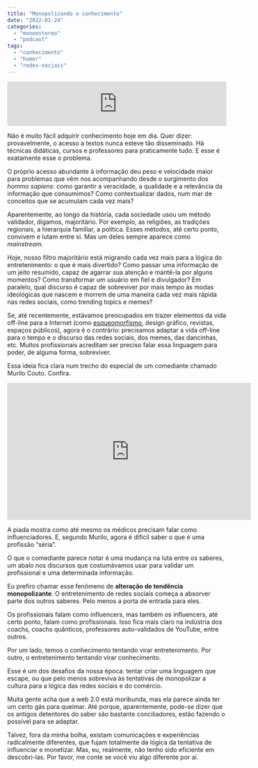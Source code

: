 ```yaml
---
title: "Monopolizando o conhecimento"
date: "2022-01-24"
categories: 
  - "monoestereo"
  - "podcast"
tags: 
  - "conhecimento"
  - "humor"
  - "redes-sociais"
---
```


<iframe src="https://anchor.fm/monoestereo/embed/episodes/Monoplio-do-conhecimento-e1ddclj" height="102px" width="100%" frameborder="0" scrolling="no"></iframe>

Não é muito fácil adquirir conhecimento hoje em dia. Quer dizer: provavelmente, o acesso a textos nunca esteve tão disseminado. Há técnicas didáticas, cursos e professores para praticamente tudo. E esse é exatamente esse o problema.

O próprio acesso abundante à informação deu peso e velocidade maior para problemas que vêm nos acompanhando desde o surgimento dos _hommo sapiens_: como garantir a veracidade, a qualidade e a relevância da informação que consumimos? Como contextualizar dados, num mar de conceitos que se acumulam cada vez mais?

Aparentemente, ao longo da história, cada sociedade usou um método validador, digamos, majoritário. Por exemplo, as religiões, as tradições regionais, a hierarquia familiar, a política. Esses métodos, até certo ponto, convivem e lutam entre si. Mas um deles sempre aparece como _mainstream_.

Hoje, nosso filtro majoritário está migrando cada vez mais para a lógica do entretenimento: o que é mais divertido? Como passar uma informação de um jeito resumido, capaz de agarrar sua atenção e mantê-la por alguns momentos? Como transformar um usuário em fiel e divulgador? Em paralelo, qual discurso é capaz de sobreviver por mais tempo às modas ideológicas que nascem e morrem de uma maneira cada vez mais rápida nas redes sociais, como trending topics e memes?

Se, até recentemente, estávamos preocupados em trazer elementos da vida off-line para a Internet (como [esqueomorfismo](https://pt.wikipedia.org/wiki/Esqueumorfismo), design gráfico, revistas, espaços públicos), agora é o contrário: precisamos adaptar a vida off-line para o tempo e o discurso das redes sociais, dos memes, das dancinhas, etc. Muitos profissionais acreditam ser preciso falar essa linguagem para poder, de alguma forma, sobreviver.

Essa ideia fica clara num trecho do especial de um comediante chamado Murilo Couto. Confira.

<iframe width="560" height="315" src="https://www.youtube-nocookie.com/embed/qW9sfDh35fY?start=77" title="YouTube video player" frameborder="0" allow="accelerometer; autoplay; clipboard-write; encrypted-media; gyroscope; picture-in-picture" allowfullscreen></iframe>

A piada mostra como até mesmo os médicos precisam falar como influenciadores. E, segundo Murilo, agora é difícil saber o que é uma profissão “séria”.

O que o comediante parece notar é uma mudança na luta entre os saberes, um abalo nos discursos que costumávamos usar para validar um profissional e uma determinada informação.

Eu prefiro chamar esse fenômeno de **alteração de tendência monopolizante**. O entretenimento de redes sociais começa a absorver parte dos outros saberes. Pelo menos a porta de entrada para eles.

Os profissionais falam como influencers, mas também os influencers, até certo ponto, falam como profissionais. Isso fica mais claro na indústria dos coachs, coachs quânticos, professores auto-validados de YouTube, entre outros.

Por um lado, temos o conhecimento tentando virar entretenimento. Por outro, o entretenimento tentando virar conhecimento.

Esse é um dos desafios da nossa época: tentar criar uma linguagem que escape, ou que pelo menos sobreviva às tentativas de monopolizar a cultura para a lógica das redes sociais e do comércio.

Muita gente acha que a web 2.0 está moribunda, mas ela parece ainda ter um certo gás para queimar. Até porque, aparentemente, pode-se dizer que os antigos detentores do saber são bastante conciliadores, estão fazendo o possível para se adaptar.

Talvez, fora da minha bolha, existam comunicações e experiências radicalmente diferentes, que fujam totalmente da lógica da tentativa de influenciar e monetizar. Mas, eu, realmente, não tenho sido eficiente em descobri-las. Por favor, me conte se você viu algo diferente por aí.

